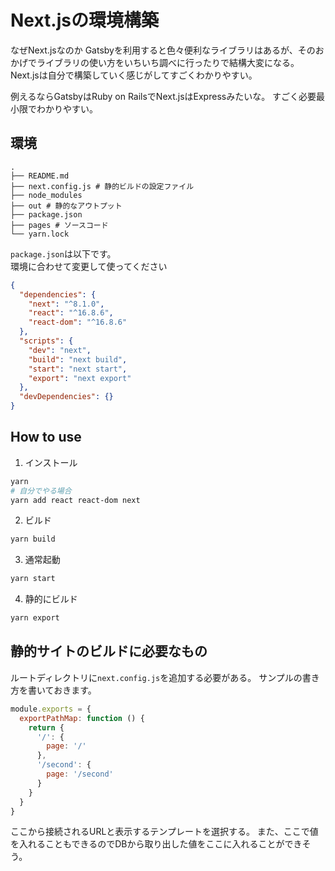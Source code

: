 # Next.jsの環境構築

なぜNext.jsなのか
Gatsbyを利用すると色々便利なライブラリはあるが、そのおかげでライブラリの使い方をいちいち調べに行ったりで結構大変になる。
Next.jsは自分で構築していく感じがしてすごくわかりやすい。

例えるならGatsbyはRuby on RailsでNext.jsはExpressみたいな。
すごく必要最小限でわかりやすい。

## 環境

```
.
├── README.md
├── next.config.js # 静的ビルドの設定ファイル
├── node_modules
├── out # 静的なアウトプット
├── package.json
├── pages # ソースコード
└── yarn.lock
```

`package.json`は以下です。  
環境に合わせて変更して使ってください

```json
{
  "dependencies": {
    "next": "^8.1.0",
    "react": "^16.8.6",
    "react-dom": "^16.8.6"
  },
  "scripts": {
    "dev": "next",
    "build": "next build",
    "start": "next start",
    "export": "next export"
  },
  "devDependencies": {}
}
```

## How to use
1. インストール

```bash
yarn
# 自分でやる場合
yarn add react react-dom next
```

2. ビルド

```bash
yarn build
```

3. 通常起動

```bash
yarn start
```

4. 静的にビルド

```bash
yarn export
```

## 静的サイトのビルドに必要なもの

ルートディレクトリに`next.config.js`を追加する必要がある。
サンプルの書き方を書いておきます。

```js
module.exports = {
  exportPathMap: function () {
    return {
      '/': {
        page: '/'
      },
      '/second': {
        page: '/second'
      }
    }
  }
}
```

ここから接続されるURLと表示するテンプレートを選択する。
また、ここで値を入れることもできるのでDBから取り出した値をここに入れることができそう。